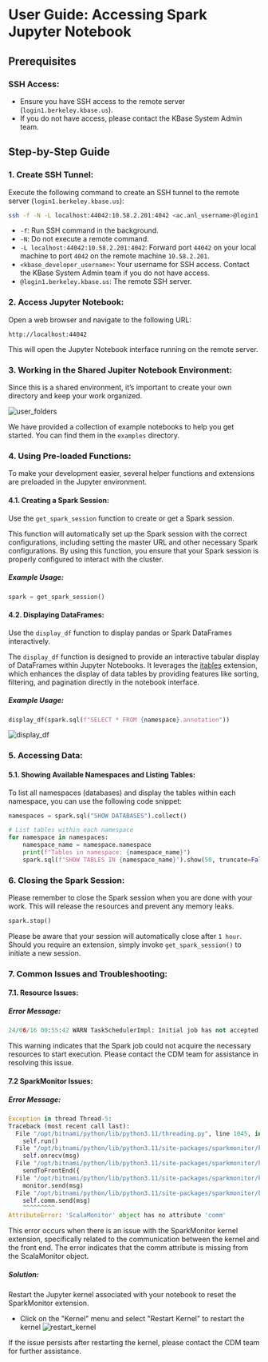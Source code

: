 # User Guide: Accessing Spark Jupyter Notebook

## Prerequisites

### SSH Access:
   * Ensure you have SSH access to the remote server (`login1.berkeley.kbase.us`).
   * If you do not have access, please contact the KBase System Admin team.

## Step-by-Step Guide

### 1. Create SSH Tunnel:

Execute the following command to create an SSH tunnel to the remote server (`login1.berkeley.kbase.us`):

```bash
ssh -f -N -L localhost:44042:10.58.2.201:4042 <ac.anl_username>@login1.berkeley.kbase.us
```
   
* `-f`: Run SSH command in the background.
* `-N`: Do not execute a remote command.
* `-L localhost:44042:10.58.2.201:4042`: Forward port `44042` on your local machine to port `4042` on the remote machine `10.58.2.201`.
* `<kbase_developer_username>`: Your username for SSH access. Contact the KBase System Admin team if you do not have access.
* `@login1.berkeley.kbase.us`: The remote SSH server.   
   
### 2. Access Jupyter Notebook:
   
Open a web browser and navigate to the following URL:

```
http://localhost:44042
```
This will open the Jupyter Notebook interface running on the remote server.

### 3. Working in the Shared Jupiter Notebook Environment:

Since this is a shared environment, it’s important to create your own directory and keep your work organized.

![user_folders](screen_shots/user_folders.png)


We have provided a collection of example notebooks to help you get started. You can find them in the `examples` directory.

### 4. Using Pre-loaded Functions:

To make your development easier, several helper functions and extensions are preloaded in the Jupyter environment.

#### 4.1. Creating a Spark Session:

Use the `get_spark_session` function to create or get a Spark session. 

This function will automatically set up the Spark session with the correct configurations, including setting the 
master URL and other necessary Spark configurations. By using this function, you ensure that your Spark session is 
properly configured to interact with the cluster.

##### Example Usage:
```python
spark = get_spark_session()
```

#### 4.2. Displaying DataFrames:
Use the `display_df` function to display pandas or Spark DataFrames interactively.

The `display_df` function is designed to provide an interactive tabular display of DataFrames within Jupyter Notebooks. 
It leverages the [itables](https://github.com/mwouts/itables) extension, which enhances the display of data tables by providing features like sorting, 
filtering, and pagination directly in the notebook interface.

##### Example Usage:
```python
display_df(spark.sql(f"SELECT * FROM {namespace}.annotation"))
```
![display_df](screen_shots/display_func.png)

### 5. Accessing Data:

#### 5.1. Showing Available Namespaces and Listing Tables:
To list all namespaces (databases) and display the tables within each namespace, you can use the following code snippet:

```python
namespaces = spark.sql("SHOW DATABASES").collect()

# List tables within each namespace
for namespace in namespaces:
    namespace_name = namespace.namespace
    print(f"Tables in namespace: {namespace_name}")
    spark.sql(f"SHOW TABLES IN {namespace_name}").show(50, truncate=False)
```

### 6. Closing the Spark Session:
Please remember to close the Spark session when you are done with your work. This will release the resources and 
prevent any memory leaks.

```python
spark.stop()
```

Please be aware that your session will automatically close after `1 hour`. Should you require an extension, simply invoke 
`get_spark_session()` to initiate a new session.

### 7. Common Issues and Troubleshooting:

#### 7.1. Resource Issues:

##### Error Message:
```python
24/06/16 00:55:42 WARN TaskSchedulerImpl: Initial job has not accepted any resources; check your cluster UI to ensure that workers are registered and have sufficient resources
```

This warning indicates that the Spark job could not acquire the necessary resources to start execution. Please contact
the CDM team for assistance in resolving this issue.

#### 7.2 SparkMonitor Issues:

##### Error Message:
```python
Exception in thread Thread-5:
Traceback (most recent call last):
  File "/opt/bitnami/python/lib/python3.11/threading.py", line 1045, in _bootstrap_inner
    self.run()
  File "/opt/bitnami/python/lib/python3.11/site-packages/sparkmonitor/kernelextension.py", line 126, in run
    self.onrecv(msg)
  File "/opt/bitnami/python/lib/python3.11/site-packages/sparkmonitor/kernelextension.py", line 143, in onrecv
    sendToFrontEnd({
  File "/opt/bitnami/python/lib/python3.11/site-packages/sparkmonitor/kernelextension.py", line 223, in sendToFrontEnd
    monitor.send(msg)
  File "/opt/bitnami/python/lib/python3.11/site-packages/sparkmonitor/kernelextension.py", line 57, in send
    self.comm.send(msg)
    ^^^^^^^^^
AttributeError: 'ScalaMonitor' object has no attribute 'comm'
```

This error occurs when there is an issue with the SparkMonitor kernel extension, specifically related to the 
communication between the kernel and the front end. The error indicates that the comm attribute is missing from the 
ScalaMonitor object.

##### Solution:

Restart the Jupyter kernel associated with your notebook to reset the SparkMonitor extension. 

* Click on the "Kernel" menu and select "Restart Kernel" to restart the kernel
![restart_kernel](screen_shots/restart_kernel.png)

If the issue persists after restarting the kernel, please contact the CDM team for further assistance.

